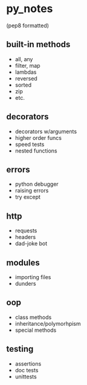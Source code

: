 # py_notes
(pep8 formatted)

## built-in methods
- all, any
- filter, map
- lambdas
- reversed
- sorted
- zip
- etc.

## decorators
- decorators w/arguments
- higher order funcs
- speed tests
- nested functions

## errors
- python debugger
- raising errors
- try except

## http
- requests
- headers
- dad-joke bot

## modules
- importing files
- dunders

## oop
- class methods
- inheritance/polymorhpism
- special methods

## testing
- assertions
- doc tests
- unittests

